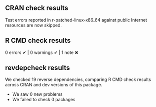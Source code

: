 ## CRAN check results

Test errors reported in r-patched-linux-x86_64 against public Internet
resources are now skipped.

## R CMD check results

0 errors ✔ | 0 warnings ✔ | 1 note ✖

## revdepcheck results

We checked 19 reverse dependencies, comparing R CMD check results across CRAN and dev versions of this package.

 * We saw 0 new problems
 * We failed to check 0 packages
